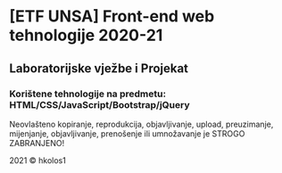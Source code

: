 # [ETF UNSA] Front-end web tehnologije 2020-21
## Laboratorijske vježbe i Projekat

### Korištene tehnologije na predmetu: HTML/CSS/JavaScript/Bootstrap/jQuery

Neovlašteno kopiranje, reprodukcija, objavljivanje, upload, preuzimanje, 
mijenjanje, objavljivanje, prenošenje ili umnožavanje je STROGO ZABRANJENO!

2021 © hkolos1 

